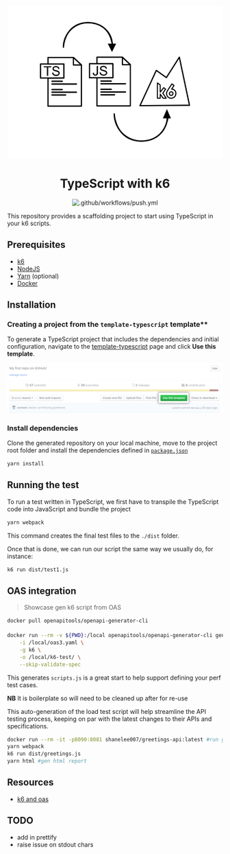 <div align="center">

  ![banner](assets/ts-js-k6.png)

# TypeScript with k6

![.github/workflows/push.yml](https://github.com/shavo007/k6-demo/workflows/.github/workflows/push.yml/badge.svg?branch=main)

</div>

This repository provides a scaffolding project to start using TypeScript in your k6 scripts.

## Prerequisites

- [k6](https://k6.io/docs/getting-started/installation)
- [NodeJS](https://nodejs.org/en/download/)
- [Yarn](https://yarnpkg.com/getting-started/install) (optional)
- [Docker](https://docs.docker.com/get-docker/)

## Installation

### Creating a project from the `template-typescript` template**

To generate a TypeScript project that includes the dependencies and initial configuration, navigate to the [template-typescript](https://github.com/k6io/template-typescript) page and click **Use this template**.

  ![](assets/use-this-template-button.png)

### Install dependencies

Clone the generated repository on your local machine, move to the project root folder and install the dependencies defined in [`package.json`](./package.json)

```bash
yarn install
```

## Running the test

To run a test written in TypeScript, we first have to transpile the TypeScript code into JavaScript and bundle the project

```bash
yarn webpack
```

This command creates the final test files to the `./dist` folder.

Once that is done, we can run our script the same way we usually do, for instance:

```bash
k6 run dist/test1.js
```

## OAS integration

> Showcase gen k6 script from OAS

```bash
docker pull openapitools/openapi-generator-cli

docker run --rm -v ${PWD}:/local openapitools/openapi-generator-cli generate \
    -i /local/oas3.yaml \
    -g k6 \
    -o /local/k6-test/ \
    --skip-validate-spec

```

This generates `scripts.js` is a great start to help support defining your perf test cases.

**NB** It is boilerplate so will need to be cleaned up after for re-use

This auto-generation of the load test script will help streamline the API testing process, keeping on par with the latest changes to their APIs and specifications.

```bash
docker run --rm -it -p8090:8081 shanelee007/greetings-api:latest #run greetings API
yarn webpack
k6 run dist/greetings.js
yarn html #gen html report
```

## Resources

- [k6 and oas](https://k6.io/blog/load-testing-your-api-with-swagger-openapi-and-k6/)

## TODO

- add in prettify
- raise issue on stdout chars
